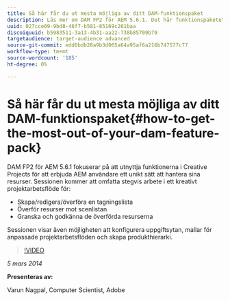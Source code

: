 ```yaml
---
title: Så här får du ut mesta möjliga av ditt DAM-funktionspaket
description: Läs mer om DAM FP2 för AEM 5.6.1. Det här funktionspaketet fokuserar på att utnyttja funktionerna i Creative Projects för att erbjuda ett unikt sätt att hantera materialanskaffning. Sessionen täcker steg-för-steg-arbetet i ett kreativt arbetsflöde för att skapa, redigera och överföra en tagningslista samt överföra resurser till tagningslistan. Det handlar också om att granska och godkänna överförda resurser. Du får också lära dig hur det går att konfigurera arbetsytan i Task, skapa mallar för anpassade projektarbetsflöden och skapa en produkthierarki.
uuid: 027cce69-9bd8-46f7-b581-85169c261baa
discoiquuid: b5983511-3a13-4b31-aa22-738b85709b79
targetaudience: target-audience advanced
source-git-commit: edd0bdb28a9b3d065a64a95af6a216b747577c77
workflow-type: tm+mt
source-wordcount: '185'
ht-degree: 0%

---
```


# Så här får du ut mesta möjliga av ditt DAM-funktionspaket{#how-to-get-the-most-out-of-your-dam-feature-pack}

DAM FP2 för AEM 5.6.1 fokuserar på att utnyttja funktionerna i Creative Projects för att erbjuda AEM användare ett unikt sätt att hantera sina resurser. Sessionen kommer att omfatta stegvis arbete i ett kreativt projektarbetsflöde för:

* Skapa/redigera/överföra en tagningslista
* Överför resurser mot scenlistan
* Granska och godkänna de överförda resurserna

Sessionen visar även möjligheten att konfigurera uppgiftsytan, mallar för anpassade projektarbetsflöden och skapa produkthierarki.

>[!VIDEO](https://video.tv.adobe.com/v/19523/?quality=9)

*5 mars 2014*

**Presenteras av:**

Varun Nagpal, Computer Scientist, Adobe

<!--
[Get back to the Overview](https://helpx.adobe.com/experience-manager/kt/eseminars/gems/aem-index.html)
-->
